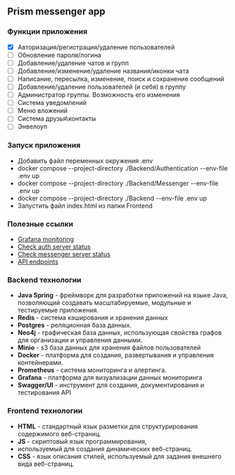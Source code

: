 ## Prism messenger app

### Функции приложения

- [x]  Авторизация/регистрация/удаление пользователей
- [ ]  Обновление пароля/логина
- [ ]  Добавление/удаление чатов и групп
- [ ]  Добавление/изменение/удаление названия/иконки чата
- [ ]  Написание, пересылка, изменение, поиск и сохранение сообщений
- [ ]  Добавление/удаление пользователей (и себя) в группу
- [ ]  Администратор группы. Возможность его изменения
- [ ]  Система уведомлений
- [ ]  Меню вложений
- [ ]  Система друзья\контакты
- [ ]  Энвелоуп

### Запуск приложения

- Добавить файл переменных окружения .env
- docker compose --project-directory ./Backend/Authentication --env-file .env up
- docker compose --project-directory ./Backend/Messenger --env-file .env up
- docker compose --project-directory ./Backend --env-file .env up
- Запустить файл index.html из папки Frontend

### Полезные ссылки

- [Grafana monitoring](http://localhost:3030)
- [Check auth server status](http://localhost:8090/prism/v1/actuator/health)
- [Check messenger server status](http://localhost:8080/prism/v1/actuator/health)
- [API endpoints](http://localhost:8080/prism/v1/swagger-ui/index.html)

### Backend технологии

- **Java Spring** - фреймворк для разработки
  приложений на языке Java, позволяющий создавать
  масштабируемые, модульные и тестируемые приложения.
- **Redis** - система кэширования и хранения данных
- **Postgres** - реляционная база данных.
- **Neo4j** - графическая база данных,
  использующая свойства графов для организации и
  управления данными.
-  **Minio** - s3 база данных для хранения файлов пользователей
- **Docker** - платформа для создания,
  развертывания и управления контейнерами.
- **Prometheus** - система мониторинга и
  алертинга.
- **Grafana** - платформа для визуализации данных мониторинга
- **Swagger/UI** - инструмент для создания,
  документирования и тестирования API

### Frontend технологии

- **HTML** - стандартный язык разметки для
  структурирования содержимого веб-страниц.
- **JS** - скриптовый язык программирования,
- используемый для создания динамических веб-страниц.
- **CSS** - язык описания стилей, используемый
  для задания внешнего вида веб-страниц.
